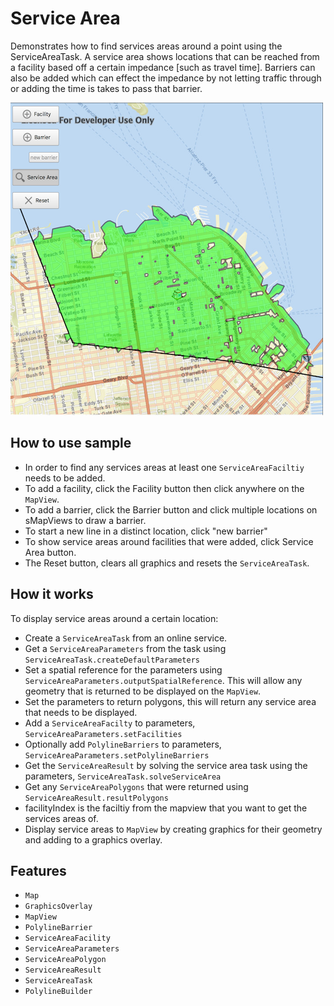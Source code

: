 # Service Area

Demonstrates how to find services areas around a point using the ServiceAreaTask.
A service area shows locations that can be reached from a facility based off a certain impedance [such as travel time].
Barriers can also be added which can effect the impedance by not letting traffic through or adding the time is takes to pass that barrier.

![](screenshot.png)

## How to use sample

- In order to find any services areas at least one `ServiceAreaFaciltiy` needs to be added.
- To add a facility, click the Facility button then click anywhere on the `MapView`.
- To add a barrier, click the Barrier button and click multiple locations on sMapViews to draw a barrier.
- To start a new line in a distinct location, click "new barrier"
- To show service areas around facilities that were added, click Service Area button.
- The Reset button, clears all graphics and resets the `ServiceAreaTask`.

## How it works

To display service areas around a certain location:

- Create a `ServiceAreaTask` from an online service.
- Get a `ServiceAreaParameters` from the task using `ServiceAreaTask.createDefaultParameters`
- Set a spatial reference for the parameters using `ServiceAreaParameters.outputSpatialReference`. This will allow any geometry that is returned to be displayed on the `MapView`.
- Set the parameters to return polygons, this will return any service area that needs to be displayed.
- Add a `ServiceAreaFacilty` to parameters, `ServiceAreaParameters.setFacilities`
- Optionally add `PolylineBarriers` to parameters, `ServiceAreaParameters.setPolylineBarriers`
- Get the `ServiceAreaResult` by solving the service area task using the parameters, `ServiceAreaTask.solveServiceArea`
- Get any `ServiceAreaPolygons` that were returned using `ServiceAreaResult.resultPolygons`
- facilityIndex is the faciltiy from the mapview that you want to get the services areas of.
- Display service areas to `MapView` by creating graphics for their geometry and adding to a graphics overlay.

## Features

- `Map`
- `GraphicsOverlay`
- `MapView`
- `PolylineBarrier`
- `ServiceAreaFacility`
- `ServiceAreaParameters`
- `ServiceAreaPolygon`
- `ServiceAreaResult`
- `ServiceAreaTask`
- `PolylineBuilder`
